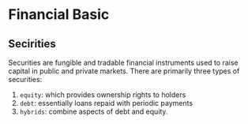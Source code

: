 # Financial Basic
## Secirities
Securities are fungible and tradable financial instruments used to raise capital in public and private markets. There are primarily three types of securities: 
1. `equity`: which provides ownership rights to holders
2. `debt`: essentially loans repaid with periodic payments
3. `hybrids`: combine aspects of debt and equity.
